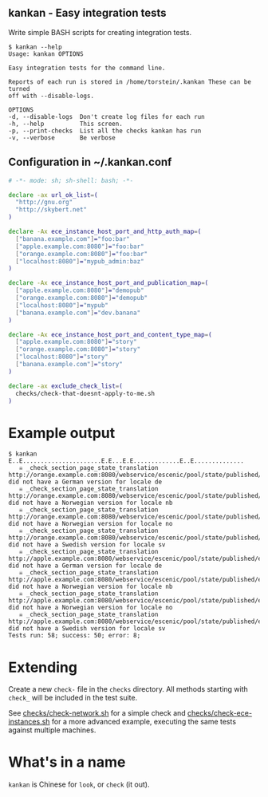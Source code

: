 
## kankan - Easy integration tests

Write simple BASH scripts for creating integration tests.

```
$ kankan --help
Usage: kankan OPTIONS

Easy integration tests for the command line.

Reports of each run is stored in /home/torstein/.kankan These can be turned
off with --disable-logs.

OPTIONS
-d, --disable-logs  Don't create log files for each run
-h, --help          This screen.
-p, --print-checks  List all the checks kankan has run
-v, --verbose       Be verbose
```

## Configuration in ~/.kankan.conf

```bash
# -*- mode: sh; sh-shell: bash; -*-

declare -ax url_ok_list=(
  "http://gnu.org"
  "http://skybert.net"
)

declare -Ax ece_instance_host_port_and_http_auth_map=(
  ["banana.example.com"]="foo:bar"
  ["apple.example.com:8080"]="foo:bar"
  ["orange.example.com:8080"]="foo:bar"
  ["localhost:8080"]="mypub_admin:baz"
)

declare -Ax ece_instance_host_port_and_publication_map=(
  ["apple.example.com:8080"]="demopub"
  ["orange.example.com:8080"]="demopub"
  ["localhost:8080"]="mypub"
  ["banana.example.com"]="dev.banana"
)

declare -Ax ece_instance_host_port_and_content_type_map=(
  ["apple.example.com:8080"]="story"
  ["orange.example.com:8080"]="story"
  ["localhost:8080"]="story"
  ["banana.example.com"]="story"
)

declare -ax exclude_check_list=(
  checks/check-that-doesnt-apply-to-me.sh
)
```

# Example output
```
$ kankan
E..E......................E.E...E.E.............E..E..............
   ☠ _check_section_page_state_translation http://orange.example.com:8080/webservice/escenic/pool/state/published/editor did not have a German version for locale de
   ☠ _check_section_page_state_translation http://orange.example.com:8080/webservice/escenic/pool/state/published/editor did not have a Norwegian version for locale nb
   ☠ _check_section_page_state_translation http://orange.example.com:8080/webservice/escenic/pool/state/published/editor did not have a Norwegian version for locale no
   ☠ _check_section_page_state_translation http://orange.example.com:8080/webservice/escenic/pool/state/published/editor did not have a Swedish version for locale sv
   ☠ _check_section_page_state_translation http://apple.example.com:8080/webservice/escenic/pool/state/published/editor did not have a German version for locale de
   ☠ _check_section_page_state_translation http://apple.example.com:8080/webservice/escenic/pool/state/published/editor did not have a Norwegian version for locale nb
   ☠ _check_section_page_state_translation http://apple.example.com:8080/webservice/escenic/pool/state/published/editor did not have a Norwegian version for locale no
   ☠ _check_section_page_state_translation http://apple.example.com:8080/webservice/escenic/pool/state/published/editor did not have a Swedish version for locale sv
Tests run: 58; success: 50; error: 8;
```

# Extending

Create a new `check-` file in the `checks` directory. All methods
starting with `check_` will be included in the test suite.

See <a href="checks/check-network.sh">checks/check-network.sh</a> for
a simple check and <a
href="checks/check-ece-instances.sh">checks/check-ece-instances.sh</a>
for a more advanced example, executing the same tests against multiple
machines.

# What's in a name
`kankan` is Chinese for `look`, or `check` (it out).

